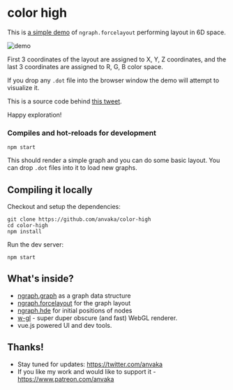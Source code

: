 # color high

This is [a simple demo](https://anvaka.github.io/color-high/?graph=HB%2Fcan_838) of `ngraph.forcelayout` performing layout in 6D space.

![demo](https://i.imgur.com/Sf7CqtM.png)

First 3 coordinates of the layout are assigned to X, Y, Z coordinates, and the last
3 coordinates are assigned to R, G, B color space.

If you drop any `.dot` file into the browser window the demo will attempt to visualize it.


This is a source code behind [this tweet](https://twitter.com/anvaka/status/1301401315692617729).


Happy exploration!

### Compiles and hot-reloads for development

```
npm start
```

This should render a simple graph and you can do some basic layout. You can drop `.dot` files into it
to load new graphs.

## Compiling it locally

Checkout and setup the dependencies: 

```
git clone https://github.com/anvaka/color-high
cd color-high
npm install
```

Run the dev server:

```
npm start
```

## What's inside?

* [ngraph.graph](https://github.com/anvaka/ngraph.graph) as a graph data structure
* [ngraph.forcelayout](https://github.com/anvaka/ngraph.forcelayout) for the graph layout
* [ngraph.hde](https://github.com/anvaka/ngraph.hde) for initial positions of nodes
* [w-gl](https://github.com/anvaka/w-gl) - super duper obscure (and fast) WebGL renderer.
* vue.js powered UI and dev tools.

## Thanks!

* Stay tuned for updates: https://twitter.com/anvaka
* If you like my work and would like to support it - https://www.patreon.com/anvaka